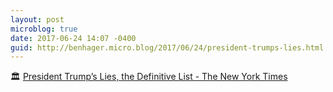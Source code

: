 ```yaml
---
layout: post
microblog: true
date: 2017-06-24 14:07 -0400
guid: http://benhager.micro.blog/2017/06/24/president-trumps-lies.html
---
```

🏛 [President Trump’s Lies, the Definitive List - The New York Times](https://www.nytimes.com/interactive/2017/06/23/opinion/trumps-lies.html)
